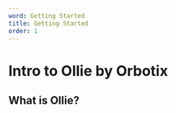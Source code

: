 ```yaml
---
word: Getting Started
title: Getting Started
order: 1
---
```


# Intro to Ollie by Orbotix

## What is Ollie?
